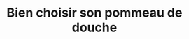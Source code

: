 ---
  template: 0
  type: "0"
  titre: "Bien choisir son pommeau de douche"
  titreMEA: "Bien choisir son pommeau de douche"
  surTitre: ""
  tempsLecture: ""
  libelleType: "Article"
  url: "/c/magazine/inspirations-tendances/Bien-choisir-son-pommeau-de-douche"
  thematiques: "Rénovation,Déco"
  piecesHabitation: "Salle de bain"
  produits: "Robinetterie,Douche,Baignoire"
  sujets: ""
  tags: ""
  visuelMea: null
  visuelDesktop: 
    url: "/img/contrib/30ed7cf66380561b/pommeau douche 1.jpg"
    alt: "pommeau de douche"
  visuelMobile: null
  title: "Bien choisir son pommeau de douche"
  permalink: "articles//c/magazine/inspirations-tendances/Bien-choisir-son-pommeau-de-douche"
  layout: "post"
  lang: "fr-fr"
---